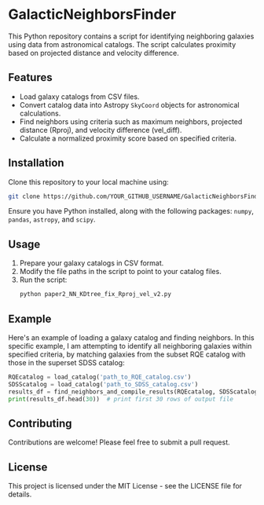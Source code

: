 
# GalacticNeighborsFinder

This Python repository contains a script for identifying neighboring galaxies using data from astronomical catalogs. The script calculates proximity based on projected distance and velocity difference.

## Features
- Load galaxy catalogs from CSV files.
- Convert catalog data into Astropy `SkyCoord` objects for astronomical calculations.
- Find neighbors using criteria such as maximum neighbors, projected distance (Rproj), and velocity difference (vel_diff).
- Calculate a normalized proximity score based on specified criteria.

## Installation
Clone this repository to your local machine using:
```bash
git clone https://github.com/YOUR_GITHUB_USERNAME/GalacticNeighborsFinder.git
```
Ensure you have Python installed, along with the following packages: `numpy`, `pandas`, `astropy`, and `scipy`.

## Usage
1. Prepare your galaxy catalogs in CSV format.
2. Modify the file paths in the script to point to your catalog files.
3. Run the script:
   ```bash
   python paper2_NN_KDtree_fix_Rproj_vel_v2.py
   ```

## Example
Here's an example of loading a galaxy catalog and finding neighbors. In this specific example, I am attempting to identify all neighboring galaxies within specified criteria, by matching galaxies from the subset RQE catalog with those in the superset SDSS catalog:
```python
RQEcatalog = load_catalog('path_to_RQE_catalog.csv')
SDSScatalog = load_catalog('path_to_SDSS_catalog.csv')
results_df = find_neighbors_and_compile_results(RQEcatalog, SDSScatalog)
print(results_df.head(30))  # print first 30 rows of output file
```

## Contributing
Contributions are welcome! Please feel free to submit a pull request.

## License
This project is licensed under the MIT License - see the LICENSE file for details.
